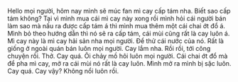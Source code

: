 Hello mọi người, hôm nay mình sẽ múc fan mì cay cấp tám nha. Biết sao cấp tám không? Tại vì mình mua cái mì cay này xong rồi mình hỏi cái người bán làm sao mà nấu ra được cấp tám á thì mình mua thêm một cái chai ớt đổ á. Mình bỏ theo hướng dẫn thì nó sẽ ra cấp tám, cái mùi cũng rất là cay luôn á. Mì cay này là mì cay hải sản nha mọi người. Để thử cái nước của nó. Rất là giống ở ngoài quán bán luôn mọi người. Cay lắm nha. Rồi rồi, tới công chuyện rồi. Thở. Cay quá. Ôi chảy mồ hôi luôn mọi người. Cái chai ớt đổ mà để pha mì cay, mở ra cái mùi nó rất là cay luôn. Mình mở ra mình bị sặc luôn. Cay quá. Cay vậy? Không nổi luôn rồi.